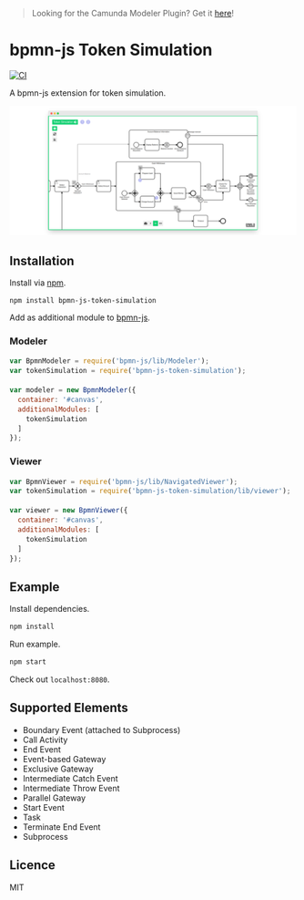 > Looking for the Camunda Modeler Plugin? Get it [here](https://github.com/philippfromme/bpmn-js-token-simulation-plugin)!

# bpmn-js Token Simulation

[![CI](https://github.com/bpmn-io/bpmn-js-token-simulation/workflows/CI/badge.svg)](https://github.com/bpmn-io/bpmn-js-token-simulation/actions?query=workflow%3ACI)

A bpmn-js extension for token simulation.

![Screencast](docs/screenshot.png)

## Installation

Install via [npm](http://npmjs.com/).

```
npm install bpmn-js-token-simulation
```

Add as additional module to [bpmn-js](https://github.com/bpmn-io/bpmn-js).

### Modeler

```javascript
var BpmnModeler = require('bpmn-js/lib/Modeler');
var tokenSimulation = require('bpmn-js-token-simulation');

var modeler = new BpmnModeler({
  container: '#canvas',
  additionalModules: [
    tokenSimulation
  ]
});
```

### Viewer

```javascript
var BpmnViewer = require('bpmn-js/lib/NavigatedViewer');
var tokenSimulation = require('bpmn-js-token-simulation/lib/viewer');

var viewer = new BpmnViewer({
  container: '#canvas',
  additionalModules: [
    tokenSimulation
  ]
});
```

## Example

Install dependencies.

```bash
npm install
```

Run example.

```bash
npm start
```

Check out `localhost:8080`.

## Supported Elements

* Boundary Event (attached to Subprocess)
* Call Activity
* End Event
* Event-based Gateway
* Exclusive Gateway
* Intermediate Catch Event
* Intermediate Throw Event
* Parallel Gateway
* Start Event
* Task
* Terminate End Event
* Subprocess

## Licence

MIT
